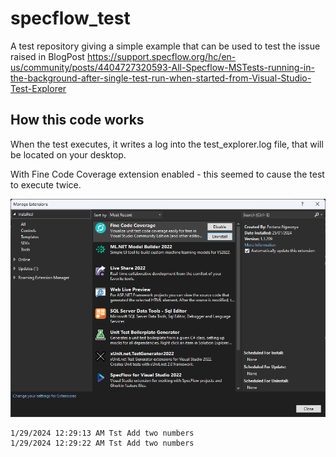 # specflow_test
A test repository giving a simple example that can be used to test the issue raised in BlogPost https://support.specflow.org/hc/en-us/community/posts/4404727320593-All-Specflow-MSTests-running-in-the-background-after-single-test-run-when-started-from-Visual-Studio-Test-Explorer

## How this code works 
When the test executes, it writes a log into the test_explorer.log file, that will be located on your desktop.

With Fine Code Coverage extension enabled - this seemed to cause the test to execute twice.

![Fine Code Coverage Extension shown as enabled in Extensions](images/Fine%20Code%20Coverage%20Extension%20enabled.png)

```
1/29/2024 12:29:13 AM Tst Add two numbers
1/29/2024 12:29:22 AM Tst Add two numbers
```

